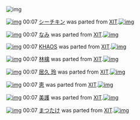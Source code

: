 ![img](http://gdrive-cdn.herokuapp.com/537b65a5bc09f0000721dda7/512px-barcode.png)

[![img](http://www.deviantsart.com/11gnpbs.png)](http://www.barcodekanojo.com/kanojo/236149/%E3%82%B7%E3%83%BC%E3%83%81%E3%82%AD%E3%83%B3) 00:07 [シーチキン](http://www.barcodekanojo.com/kanojo/236149/%E3%82%B7%E3%83%BC%E3%83%81%E3%82%AD%E3%83%B3) was parted from [XIT](http://www.barcodekanojo.com/kanojo/236149/%E3%82%B7%E3%83%BC%E3%83%81%E3%82%AD%E3%83%B3).[![img](http://www.deviantsart.com/815jg6.jpeg)](http://www.barcodekanojo.com/user/209348/XIT)

[![img](http://www.deviantsart.com/1dldcn4.png)](http://www.barcodekanojo.com/kanojo/1465474/%E3%81%AA%E3%81%BF) 00:07 [なみ](http://www.barcodekanojo.com/kanojo/1465474/%E3%81%AA%E3%81%BF) was parted from [XIT](http://www.barcodekanojo.com/kanojo/1465474/%E3%81%AA%E3%81%BF).[![img](http://www.deviantsart.com/815jg6.jpeg)](http://www.barcodekanojo.com/user/209348/XIT)

[![img](http://www.deviantsart.com/3jpv1kg.png)](http://www.barcodekanojo.com/kanojo/1968249/KHAOS) 00:07 [KHAOS](http://www.barcodekanojo.com/kanojo/1968249/KHAOS) was parted from [XIT](http://www.barcodekanojo.com/kanojo/1968249/KHAOS).[![img](http://www.deviantsart.com/815jg6.jpeg)](http://www.barcodekanojo.com/user/209348/XIT)

[![img](http://www.deviantsart.com/2k78c60.png)](http://www.barcodekanojo.com/kanojo/3073849/%E6%9E%97%E6%AA%8E) 00:07 [林檎](http://www.barcodekanojo.com/kanojo/3073849/%E6%9E%97%E6%AA%8E) was parted from [XIT](http://www.barcodekanojo.com/kanojo/3073849/%E6%9E%97%E6%AA%8E).[![img](http://www.deviantsart.com/815jg6.jpeg)](http://www.barcodekanojo.com/user/209348/XIT)

[![img](http://www.deviantsart.com/3ifal31.png)](http://www.barcodekanojo.com/kanojo/32321/%E5%B1%85%E4%B9%85%20%E7%8E%B2) 00:07 [居久 玲](http://www.barcodekanojo.com/kanojo/32321/%E5%B1%85%E4%B9%85%20%E7%8E%B2) was parted from [XIT](http://www.barcodekanojo.com/kanojo/32321/%E5%B1%85%E4%B9%85%20%E7%8E%B2).[![img](http://www.deviantsart.com/815jg6.jpeg)](http://www.barcodekanojo.com/user/209348/XIT)

[![img](http://www.deviantsart.com/3klrrsv.png)](http://www.barcodekanojo.com/kanojo/2718300/%E6%81%B5) 00:07 [恵](http://www.barcodekanojo.com/kanojo/2718300/%E6%81%B5) was parted from [XIT](http://www.barcodekanojo.com/kanojo/2718300/%E6%81%B5).[![img](http://www.deviantsart.com/815jg6.jpeg)](http://www.barcodekanojo.com/user/209348/XIT)

[![img](http://www.deviantsart.com/1501hgt.png)](http://www.barcodekanojo.com/kanojo/2704974/%E7%BE%8E%E8%AD%B7) 00:07 [美護](http://www.barcodekanojo.com/kanojo/2704974/%E7%BE%8E%E8%AD%B7) was parted from [XIT](http://www.barcodekanojo.com/kanojo/2704974/%E7%BE%8E%E8%AD%B7).[![img](http://www.deviantsart.com/815jg6.jpeg)](http://www.barcodekanojo.com/user/209348/XIT)

[![img](http://www.deviantsart.com/39ik6sr.png)](http://www.barcodekanojo.com/kanojo/2524974/%E3%81%BE%E3%81%A4%E3%81%9F%E3%81%91) 00:07 [まつたけ](http://www.barcodekanojo.com/kanojo/2524974/%E3%81%BE%E3%81%A4%E3%81%9F%E3%81%91) was parted from [XIT](http://www.barcodekanojo.com/kanojo/2524974/%E3%81%BE%E3%81%A4%E3%81%9F%E3%81%91).[![img](http://www.deviantsart.com/815jg6.jpeg)](http://www.barcodekanojo.com/user/209348/XIT)

